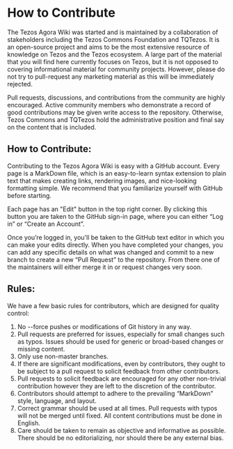 # How to Contribute

The Tezos Agora Wiki was started and is maintained by a collaboration of stakeholders including the Tezos Commons Foundation and TQTezos. It is an open-source project and aims to be the most extensive resource of knowledge on Tezos and the Tezos ecosystem. A large part of the material that you will find here currently focuses on Tezos, but it is not opposed to covering informational material for community projects. However, please do not try to pull-request any marketing material as this will be immediately rejected.

Pull requests, discussions, and contributions from the community are highly encouraged. Active community members who demonstrate a record of good contributions may be given write access to the repository. Otherwise, Tezos Commons and TQTezos hold the administrative position and final say on the content that is included.

## How to Contribute:

Contributing to the Tezos Agora Wiki is easy with a GitHub account. Every page is a MarkDown file, which is an easy-to-learn syntax extension to plain text that makes creating links, rendering images, and nice-looking formatting simple. We recommend that you familiarize yourself with GitHub before starting.

Each page has an "Edit" button in the top right corner. By clicking this button you are taken to the GitHub sign-in page, where you can either “Log in” or “Create an Account”.

Once you’re logged in, you'll be taken to the GitHub text editor in which you can make your edits directly. When you have completed your changes, you can add any specific details on what was changed and commit to a new branch to create a new “Pull Request” to the repository. From there one of the maintainers will either merge it in or request changes very soon.

## Rules:

We have a few basic rules for contributors, which are designed for quality control:

1. No --force pushes or modifications of Git history in any way. 
2. Pull requests are preferred for issues, especially for small changes such as typos. Issues should be used for generic or broad-based changes or missing content. 
3. Only use non-master branches. 
4. If there are significant modifications, even by contributors, they ought to be subject to a pull request to solicit feedback from other contributors. 
5. Pull requests to solicit feedback are encouraged for any other non-trivial contribution however they are left to the discretion of the contributor. 
6. Contributors should attempt to adhere to the prevailing “MarkDown” style, language, and layout. 
7. Correct grammar should be used at all times. Pull requests with typos will not be merged until fixed. All content contributions must be done in English. 
8. Care should be taken to remain as objective and informative as possible. There should be no editorializing, nor should there be any external bias.

